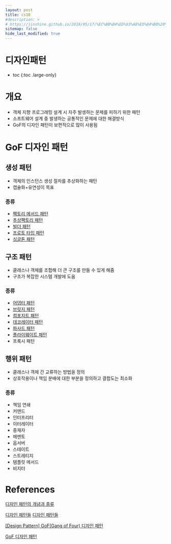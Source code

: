 ```yaml
---
layout: post
title: cs18
#description: >
# https://jinshine.github.io/2018/05/17/%EC%BB%B4%ED%93%A8%ED%84%B0%20%EA%B8%B0%EC%B4%88/%EB%A9%94%EB%AA%A8%EB%A6%AC%EA%B5%AC%EC%A1%B0/
sitemap: false
hide_last_modified: true
---
```

# 디자인패턴

* toc
{:toc .large-only}

# 개요
- 객체 지향 프로그래밍 설계 시 자주 발생하는 문제를 피하기 위한 패턴
- 소프트웨어 설계 중 발생하는 공통적인 문제에 대한 해결방식
- GoF의 디자인 패턴이 보편적으로 많이 사용됨

# GoF 디자인 패턴

## 생성 패턴
- 객체의 인스턴스 생성 절차를 추상화하는 패턴
- 캡슐화+유연성이 목표

### 종류
- [팩토리 메서드 패턴](https://seouljoy.github.io/cs/2023-08-06-cs19/)
- [추상팩토리 패턴](https://seouljoy.github.io/cs/2023-08-07-cs20/)
- [빌더 패턴](https://seouljoy.github.io/cs/2023-08-10-cs21/)
- [프로토 타입 패턴](https://seouljoy.github.io/cs/2023-08-11-cs22/)
- [싱글톤 패턴](https://seouljoy.github.io/cs/2023-08-14-cs23/)

## 구조 패턴
- 클래스나 객체를 조합해 더 큰 구조를 만들 수 있게 해줌
- 구조가 복잡한 시스템 개발에 도움

### 종류
- [어댑터 패턴](https://seouljoy.github.io/cs/2023-08-17-cs24/)
- [브릿지 패턴](https://seouljoy.github.io/cs/2023-08-22-cs25/)
- [컴포지트 패턴](https://seouljoy.github.io/cs/2023-08-27-cs26/)
- [데코레이터 패턴](https://seouljoy.github.io/cs/2023-08-29-cs27/)
- [파사드 패턴](https://seouljoy.github.io/cs/2023-09-03-cs28/)
- [플라이웨이트 패턴](https://seouljoy.github.io/cs/2023-09-06-cs29/)
- 프록시 패턴

## 행위 패턴
- 클래스나 객체 간 교류하는 방법을 정의
- 상호작용이나 책임 분배에 대한 부분을 정의하고 결합도는 최소화

### 종류
- 책임 연쇄
- 커맨드
- 인터프리터
- 이터레이터
- 중재자
- 메멘토
- 옵서버
- 스테이트
- 스트레티지
- 템플릿 메서드
- 비지터

# References
[디자인 패턴의 개념과 종류](https://github.com/WeareSoft/tech-interview/blob/master/contents/designpattern.md#%EB%94%94%EC%9E%90%EC%9D%B8-%ED%8C%A8%ED%84%B4%EC%9D%98-%EA%B0%9C%EB%85%90%EA%B3%BC-%EC%A2%85%EB%A5%98)

[디자인 패턴들](https://refactoring.guru/ko/design-patterns)
[디자인 패턴들](https://refactoring.guru/ko/design-patterns)

[[Design Pattern] GoF(Gang of Four) 디자인 패턴](https://4z7l.github.io/2020/12/25/design_pattern_GoF.html)

[GoF 디자인 패턴](https://velog.io/@namezin/GoF-design-pattern)